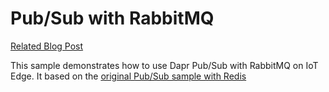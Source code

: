 # Pub/Sub with RabbitMQ

[Related Blog Post](https://medium.com/@vslepakov/dapr-on-azure-iot-edge-31c7020c8cda)

This sample demonstrates how to use Dapr Pub/Sub with RabbitMQ on IoT Edge.
It based on the [original Pub/Sub sample with Redis](https://github.com/dapr/samples/tree/master/4.pub-sub)